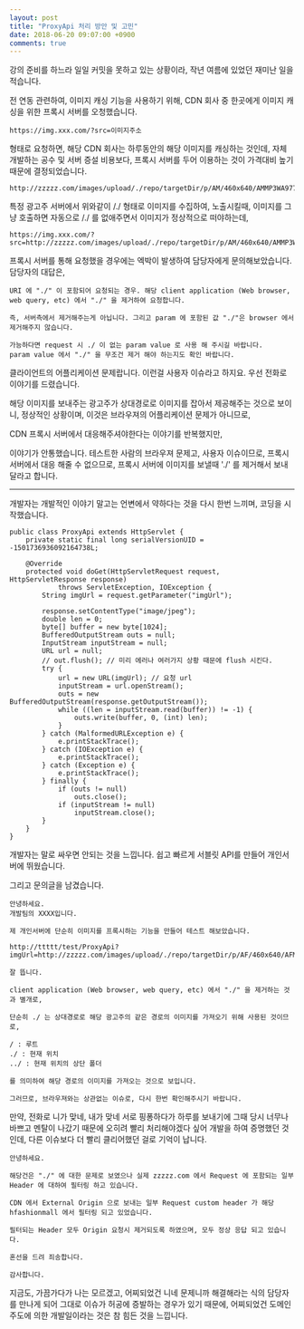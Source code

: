 ```yaml
---
layout: post
title: "ProxyApi 처리 방안 및 고민"
date: 2018-06-20 09:07:00 +0900
comments: true
---
```


강의 준비를 하느라 일일 커밋을 못하고 있는 상황이라,
작년 여름에 있었던 재미난 일을 적습니다.

전 연동 관련하여, 이미지 캐싱 기능을 사용하기 위해,
CDN 회사 중 한곳에게 이미지 캐싱을 위한 프록시 서버를 오청했습니다.

```
https://img.xxx.com/?src=이미지주소
```

형태로 요청하면, 해당 CDN 회사는 하루동안의 해당 이미지를 캐싱하는 것인데,
자체 개발하는 공수 및 서버 증설 비용보다, 프록시 서버를 두어 이용하는 것이 가격대비 높기 때문에 결정되었습니다.

```
http://zzzzz.com/images/upload/./repo/targetDir/p/AM/460x640/AMMP3WA9775A_118_01.png
```

특정 광고주 서버에서 위와같이 /./ 형태로 이미지를 수집하여, 노출시킬때,
이미지를 그냥 호출하면 자동으로 /./ 를 없애주면서 이미지가 정상적으로 떠야하는데,

```
https://img.xxx.com/?src=http://zzzzz.com/images/upload/./repo/targetDir/p/AM/460x640/AMMP3WA9775A_118_01.png
```

프록시 서버를 통해 요청했을 경우에는 엑박이 발생하여 담당자에게 문의해보았습니다.
담당자의 대답은,

```
URI 에 "./" 이 포함되어 요청되는 경우. 해당 client application (Web browser, web query, etc) 에서 "./" 을 제거하여 요청합니다.

즉, 서버측에서 제거해주는게 아닙니다. 그리고 param 에 포함된 값 "./"은 browser 에서 제거해주지 않습니다.

가능하다면 request 시 ./ 이 없는 param value 로 사용 해 주시길 바랍니다.
param value 에서 "./" 을 무조건 제거 해야 하는지도 확인 바랍니다.
```


클라이언트의 어플리케이션 문제랍니다. 이런걸 사용자 이슈라고 하지요.
우선 전화로 이야기를 드렸습니다.

해당 이미지를 보내주는 광고주가 상대경로로 이미지를 잡아서 제공해주는 것으로 보이니,
정상적인 상황이며, 이것은 브라우져의 어플리케이션 문제가 아니므로,

CDN 프록시 서버에서 대응해주셔야한다는 이야기를 반복했지만,

이야기가 안통했습니다.
테스트한 사람의 브라우져 문제고, 사용자 이슈이므로, 프록시 서버에서 대응 해줄 수 없으므로,
프록시 서버에 이미지를 보낼때 './' 를 제거해서 보내달라고 합니다.

---

개발자는 개발적인 이야기 말고는 언변에서 약하다는 것을 다시 한번 느끼며,
코딩을 시작했습니다.


```
public class ProxyApi extends HttpServlet {
	private static final long serialVersionUID = -1501736936092164738L;

	@Override
	protected void doGet(HttpServletRequest request, HttpServletResponse response)
			throws ServletException, IOException {
		String imgUrl = request.getParameter("imgUrl");

		response.setContentType("image/jpeg");
		double len = 0;
		byte[] buffer = new byte[1024];
		BufferedOutputStream outs = null;
		InputStream inputStream = null;
		URL url = null;
		// out.flush(); // 미리 에러나 여러가지 상황 때문에 flush 시킨다.
		try {
			url = new URL(imgUrl); // 요청 url
			inputStream = url.openStream();
			outs = new BufferedOutputStream(response.getOutputStream());
			while ((len = inputStream.read(buffer)) != -1) {
				outs.write(buffer, 0, (int) len);
			}
		} catch (MalformedURLException e) {
			e.printStackTrace();
		} catch (IOException e) {
			e.printStackTrace();
		} catch (Exception e) {
			e.printStackTrace();
		} finally {
			if (outs != null)
				outs.close();
			if (inputStream != null)
				inputStream.close();
		}
	}
}
```

개발자는 말로 싸우면 안되는 것을 느낍니다.
쉽고 빠르게 서블릿 API를 만들어 개인서버에 뛰웠습니다.

그리고 문의글을 남겼습니다.

````
안녕하세요.
개발팀의 XXXX입니다.

제 개인서버에 단순히 이미지를 프록시하는 기능을 만들어 테스트 해보았습니다.

http://ttttt/test/ProxyApi?imgUrl=http://zzzzz.com/images/upload/./repo/targetDir/p/AF/460x640/AFMP3EB9882A_001_05.png

잘 뜹니다.

client application (Web browser, web query, etc) 에서 "./" 을 제거하는 것과 별개로,

단순히 ./ 는 상대경로로 해당 광고주의 같은 경로의 이미지를 가져오기 위해 사용된 것이므로,

/ : 루트
./ : 현재 위치
../ : 현재 위치의 상단 폴더

를 의미하여 해당 경로의 이미지를 가져오는 것으로 보입니다.

그러므로, 브라우져와는 상관없는 이슈로, 다시 한번 확인해주시기 바랍니다.

````
만약, 전화로 니가 맞네, 내가 맞네 서로 핑퐁하다가 하루를 보내기에 그때 당시 너무나 바쁘고 멘탈이 나갔기 때문에 오히려 빨리 처리해야겠다 싶어 개발을 하여 증명했던 것인데,
다른 이슈보다 더 빨리 클리어했던 걸로 기억이 납니다.

```
안녕하세요.

해당건은 "./" 에 대한 문제로 보였으나 실제 zzzzz.com 에서 Request 에 포함되는 일부 Header 에 대하여 필터링 하고 있습니다.

CDN 에서 External Origin 으로 보내는 일부 Request custom header 가 해당 hfashionmall 에서 필터링 되고 있었습니다.

필터되는 Header 모두 Origin 요청시 제거되도록 하였으며, 모두 정상 응답 되고 있습니다.

혼선을 드려 죄송합니다.

감사합니다.
```

지금도, 가끔가다가 나는 모르겠고, 어찌되었건 니네 문제니까 해결해라는 식의 담당자를 만나게 되어 그대로 이슈가 허공에 증발하는 경우가 있기 때문에, 어찌되었건 도메인 주도에 의한 개발일이라는 것은 참 힘든 것을 느낍니다.
